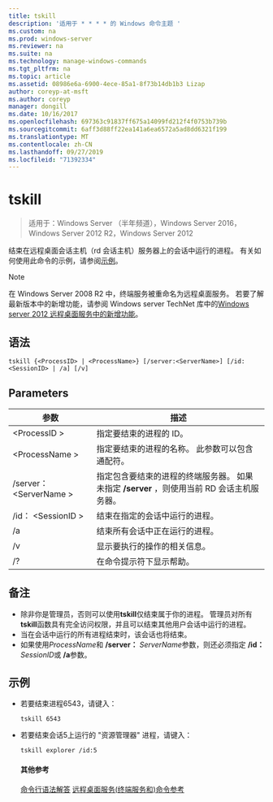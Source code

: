 ```yaml
---
title: tskill
description: '适用于 * * * * 的 Windows 命令主题 '
ms.custom: na
ms.prod: windows-server
ms.reviewer: na
ms.suite: na
ms.technology: manage-windows-commands
ms.tgt_pltfrm: na
ms.topic: article
ms.assetid: 08986e6a-6900-4ece-85a1-8f73b14db1b3 Lizap
author: coreyp-at-msft
ms.author: coreyp
manager: dongill
ms.date: 10/16/2017
ms.openlocfilehash: 697363c91837ff675a14099fd212f4f0753b739b
ms.sourcegitcommit: 6aff3d88ff22ea141a6ea6572a5ad8dd6321f199
ms.translationtype: MT
ms.contentlocale: zh-CN
ms.lasthandoff: 09/27/2019
ms.locfileid: "71392334"
---
```

# <a name="tskill"></a>tskill

>适用于：Windows Server （半年频道），Windows Server 2016，Windows Server 2012 R2，Windows Server 2012

结束在远程桌面会话主机（rd 会话主机）服务器上的会话中运行的进程。
有关如何使用此命令的示例，请参阅[示例](#BKMK_examples)。

> [!NOTE]
> 在 Windows Server 2008 R2 中，终端服务被重命名为远程桌面服务。 若要了解最新版本中的新增功能，请参阅 Windows server TechNet 库中的[Windows server 2012 远程桌面服务中的新增功能](https://technet.microsoft.com/library/hh831527)。

## <a name="syntax"></a>语法
```
tskill {<ProcessID> | <ProcessName>} [/server:<ServerName>] [/id:<SessionID> | /a] [/v]
```

## <a name="parameters"></a>Parameters

|参数|描述|
|-------|--------|
|\<ProcessID >|指定要结束的进程的 ID。|
|\<ProcessName >|指定要结束的进程的名称。 此参数可以包含通配符。|
|/server： \<ServerName >|指定包含要结束的进程的终端服务器。 如果未指定 **/server** ，则使用当前 RD 会话主机服务器。|
|/id： \<SessionID >|结束在指定的会话中运行的进程。|
|/a|结束所有会话中正在运行的进程。|
|/v|显示要执行的操作的相关信息。|
|/?|在命令提示符下显示帮助。|

## <a name="remarks"></a>备注
- 除非你是管理员，否则可以使用**tskill**仅结束属于你的进程。 管理员对所有**tskill**函数具有完全访问权限，并且可以结束其他用户会话中运行的进程。
- 当在会话中运行的所有进程结束时，该会话也将结束。
- 如果使用*ProcessName*和 **/server：** <em>ServerName</em>参数，则还必须指定 **/id：** <em>SessionID</em>或 **/a**参数。

## <a name="BKMK_examples"></a>示例
- 若要结束进程6543，请键入：
  ```
  tskill 6543
  ```
- 若要结束会话5上运行的 "资源管理器" 进程，请键入：
  ```
  tskill explorer /id:5
  ```
  #### <a name="additional-references"></a>其他参考
  [命令行语法解答](command-line-syntax-key.md)
  [远程桌面服务&#40;终端服务和&#41;命令参考](remote-desktop-services-terminal-services-command-reference.md)
